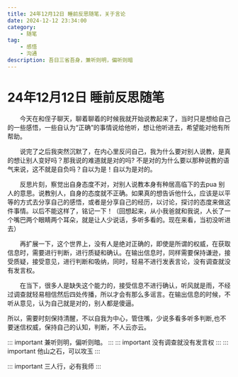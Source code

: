 ```yaml
---
title: 24年12月12日 睡前反思随笔，关于言论
date: 2024-12-12 23:34:00
category:
    - 随笔
tag: 
    - 感悟
    - 沟通
description: 吾日三省吾身，兼听则明，偏听则暗
---
```

# 24年12月12日 睡前反思随笔
 &emsp;&emsp;今天在和侄子聊天，聊着聊着的时候我就开始说教起来了，当时只是想给自己的一些感悟，一些自认为“正确”的事情说给他听，想让他听进去，希望能对他有所帮助。

 &emsp;&emsp;说完了之后我突然沉默了，在内心里反问自己，我为什么要对别人说教，是真的想让别人变好吗？那我说的难道就是对的吗? 不是对的为什么要以那种说教的语气来说，这不就是自负吗？自以为是！自以为是对的。

 &emsp;&emsp;反思片刻，察觉出自身态度不对，对别人说教本身有种居高临下的去pua 别人的意思。说教别人，自身的态度就不正确。如果真的想告诉他什么，应该是以平等的方式去分享自己的感悟，或者是分享自己的经历，以讨论，探讨的态度来做这件事情。以后不能这样了，铭记一下！（回想起来，从小我爸就和我说，人长了一个嘴巴两个眼睛两个耳朵，就是让人少说话，多听多看的。现在来看，当初没听进去）

 &emsp;&emsp;再扩展一下，这个世界上，没有人是绝对正确的，即使是所谓的权威，在获取信息时，需要进行判断，进行质疑和确认。在输出信息时，同样需要保持谦逊，接受质疑，接受意见，进行判断和吸纳，同时，轻易不进行发表言论，没有调查就没有发言权。

 &emsp;&emsp;在当下，很多人是缺失这个能力的，接受信息不进行确认，听风就是雨，不经过调查就轻易相信然后四处传播，所以才会有那么多谣言。在输出信息的时候，不听从意见，认为自己就是对的，别人都是傻逼。

 所以，需要时刻保持清醒，不以自我为中心，管住嘴，少说多看多听多判断,也不要迷信权威，保持自己的认知，判断，不人云亦云。



::: important
兼听则明，偏听则暗。
:::
::: important
没有调查就没有发言权
:::
::: important
他山之石，可以攻玉
:::

::: important
三人行，必有我师
:::